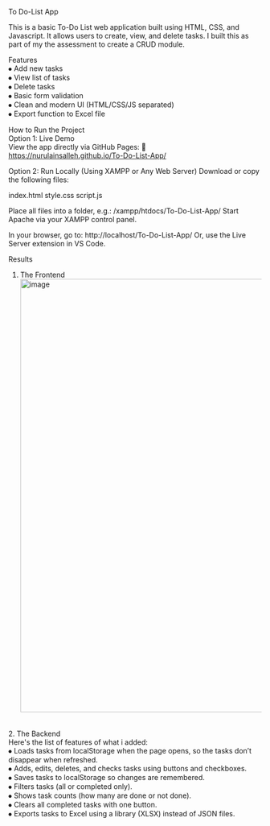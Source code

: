 To Do-List App

This is a basic To-Do List web application built using HTML, CSS, and Javascript. It allows users to create, view, and delete tasks. I built this as part of my the assessment to create a CRUD module.

Features
<br> ⦁	Add new tasks
<br>  ⦁	View list of tasks
<br> ⦁	Delete tasks
<br> ⦁	Basic form validation
<br> ⦁	Clean and modern UI (HTML/CSS/JS separated)
<br> ⦁	Export function to Excel file

How to Run the Project
<br> Option 1: Live Demo
<br> View the app directly via GitHub Pages:
🔗 https://nurulainsalleh.github.io/To-Do-List-App/

Option 2: Run Locally (Using XAMPP or Any Web Server)
Download or copy the following files:

index.html
style.css
script.js

Place all files into a folder, e.g.:
/xampp/htdocs/To-Do-List-App/
Start Apache via your XAMPP control panel.

In your browser, go to:
http://localhost/To-Do-List-App/
Or, use the Live Server extension in VS Code.



Results
1. The Frontend <br>
   <img width="1916" height="861" alt="image" src="https://github.com/user-attachments/assets/8e077db9-58be-4e06-b20f-18c52a4275b7" />
<br>
2. The Backend <br>
   Here's the list of features of what i added:
   <br>⦁ Loads tasks from localStorage when the page opens, so the tasks don’t disappear when refreshed.
   <br>⦁ Adds, edits, deletes, and checks tasks using buttons and checkboxes.
   <br>⦁ Saves tasks to localStorage so changes are remembered.
   <br>⦁ Filters tasks (all or completed only).
   <br>⦁ Shows task counts (how many are done or not done).
   <br>⦁ Clears all completed tasks with one button.
   <br>⦁ Exports tasks to Excel using a library (XLSX) instead of JSON files.
